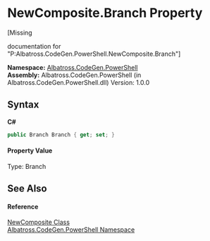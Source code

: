 # NewComposite.Branch Property 
 

\[Missing <summary> documentation for "P:Albatross.CodeGen.PowerShell.NewComposite.Branch"\]

**Namespace:**&nbsp;<a href="2d65aacd-c98f-bceb-356d-e6ad958655fd">Albatross.CodeGen.PowerShell</a><br />**Assembly:**&nbsp;Albatross.CodeGen.PowerShell (in Albatross.CodeGen.PowerShell.dll) Version: 1.0.0

## Syntax

**C#**<br />
``` C#
public Branch Branch { get; set; }
```


#### Property Value
Type: Branch

## See Also


#### Reference
<a href="3c9154b9-1ded-0e66-7f07-57e228f4821d">NewComposite Class</a><br /><a href="2d65aacd-c98f-bceb-356d-e6ad958655fd">Albatross.CodeGen.PowerShell Namespace</a><br />